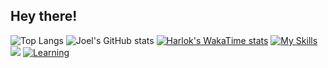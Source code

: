 ## Hey there! ##
![Top Langs](https://github-readme-stats.vercel.app/api/top-langs/?username=Jeoml&layout=compact)
![Joel's GitHub stats](https://github-readme-stats.vercel.app/api?username=Jeoml&show_icons=true)
[![Harlok's WakaTime stats](https://github-readme-stats.vercel.app/api/wakatime?username=Jeoml)](https://github.com/anuraghazra/github-readme-stats)
[![My Skills](https://skillicons.dev/icons?i=js,html,css,java,py,c,cpp,figma,php,react,redux,bootstrap,nodejs,nextjs,tailwindcss,postman,jquery,flutter&perline=8)](https://skillicons.dev)
[![](https://skillicons.dev/icons?i=mysql,androidstudio,arduino,anaconda,git,github,sass,tensorflow,opencv,flutter&perline=8)](https://skillicons.dev)
[![Learning](https://skillicons.dev/icons?i=typescript,sentry,firebase)](https://skillicons.dev)
